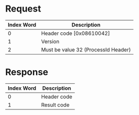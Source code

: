 # Request

| Index Word | Description                         |
|------------|-------------------------------------|
| 0          | Header code \[0x08610042\]          |
| 1          | Version                             |
| 2          | Must be value 32 (ProcessId Header) |

# Response

| Index Word | Description |
|------------|-------------|
| 0          | Header code |
| 1          | Result code |